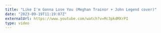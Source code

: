 ```yaml
---
title: "Like I'm Gonna Lose You (Meghan Trainor + John Legend cover)"
date: "2023-09-19T11:19:07Z"
externalUrl: https://www.youtube.com/watch?v=Mc3pkdMXrPI
type: video
---
```

